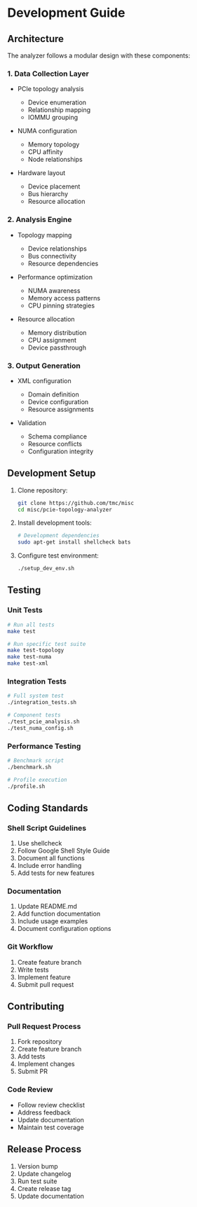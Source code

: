 # Development Guide

## Architecture

The analyzer follows a modular design with these components:

### 1. Data Collection Layer

- PCIe topology analysis
  - Device enumeration
  - Relationship mapping
  - IOMMU grouping

- NUMA configuration
  - Memory topology
  - CPU affinity
  - Node relationships

- Hardware layout
  - Device placement
  - Bus hierarchy
  - Resource allocation

### 2. Analysis Engine

- Topology mapping
  - Device relationships
  - Bus connectivity
  - Resource dependencies

- Performance optimization
  - NUMA awareness
  - Memory access patterns
  - CPU pinning strategies

- Resource allocation
  - Memory distribution
  - CPU assignment
  - Device passthrough

### 3. Output Generation

- XML configuration
  - Domain definition
  - Device configuration
  - Resource assignments

- Validation
  - Schema compliance
  - Resource conflicts
  - Configuration integrity

## Development Setup

1. Clone repository:
   ```bash
   git clone https://github.com/tmc/misc
   cd misc/pcie-topology-analyzer
   ```

2. Install development tools:
   ```bash
   # Development dependencies
   sudo apt-get install shellcheck bats
   ```

3. Configure test environment:
   ```bash
   ./setup_dev_env.sh
   ```

## Testing

### Unit Tests

```bash
# Run all tests
make test

# Run specific test suite
make test-topology
make test-numa
make test-xml
```

### Integration Tests

```bash
# Full system test
./integration_tests.sh

# Component tests
./test_pcie_analysis.sh
./test_numa_config.sh
```

### Performance Testing

```bash
# Benchmark script
./benchmark.sh

# Profile execution
./profile.sh
```

## Coding Standards

### Shell Script Guidelines

1. Use shellcheck
2. Follow Google Shell Style Guide
3. Document all functions
4. Include error handling
5. Add tests for new features

### Documentation

1. Update README.md
2. Add function documentation
3. Include usage examples
4. Document configuration options

### Git Workflow

1. Create feature branch
2. Write tests
3. Implement feature
4. Submit pull request

## Contributing

### Pull Request Process

1. Fork repository
2. Create feature branch
3. Add tests
4. Implement changes
5. Submit PR

### Code Review

- Follow review checklist
- Address feedback
- Update documentation
- Maintain test coverage

## Release Process

1. Version bump
2. Update changelog
3. Run test suite
4. Create release tag
5. Update documentation


